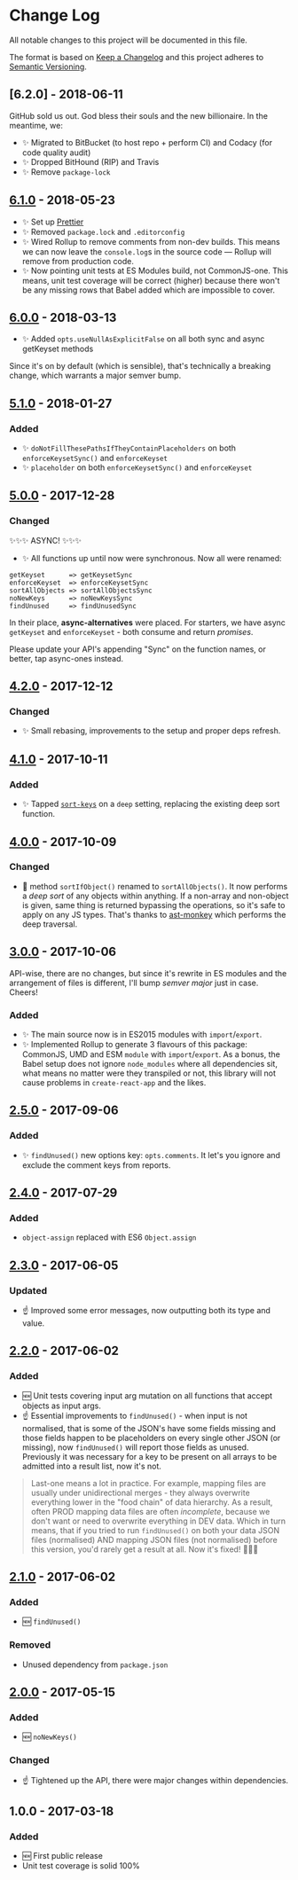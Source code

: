 # Change Log

All notable changes to this project will be documented in this file.

The format is based on [Keep a Changelog](http://keepachangelog.com/)
and this project adheres to [Semantic Versioning](http://semver.org/).

## [6.2.0] - 2018-06-11

GitHub sold us out. God bless their souls and the new billionaire. In the meantime, we:

- ✨ Migrated to BitBucket (to host repo + perform CI) and Codacy (for code quality audit)
- ✨ Dropped BitHound (RIP) and Travis
- ✨ Remove `package-lock`

## [6.1.0] - 2018-05-23

- ✨ Set up [Prettier](https://prettier.io)
- ✨ Removed `package.lock` and `.editorconfig`
- ✨ Wired Rollup to remove comments from non-dev builds. This means we can now leave the `console.log`s in the source code — Rollup will remove from production code.
- ✨ Now pointing unit tests at ES Modules build, not CommonJS-one. This means, unit test coverage will be correct (higher) because there won't be any missing rows that Babel added which are impossible to cover.

## [6.0.0] - 2018-03-13

- ✨ Added `opts.useNullAsExplicitFalse` on all both sync and async getKeyset methods

Since it's on by default (which is sensible), that's technically a breaking change, which warrants a major semver bump.

## [5.1.0] - 2018-01-27

### Added

- ✨ `doNotFillThesePathsIfTheyContainPlaceholders` on both `enforceKeysetSync()` and `enforceKeyset`
- ✨ `placeholder` on both `enforceKeysetSync()` and `enforceKeyset`

## [5.0.0] - 2017-12-28

### Changed

✨✨✨ ASYNC! ✨✨✨

- ✨ All functions up until now were synchronous. Now all were renamed:

```
getKeyset      => getKeysetSync
enforceKeyset  => enforceKeysetSync
sortAllObjects => sortAllObjectsSync
noNewKeys      => noNewKeysSync
findUnused     => findUnusedSync
```

In their place, **async-alternatives** were placed. For starters, we have async `getKeyset` and `enforceKeyset` - both consume and return _promises_.

Please update your API's appending "Sync" on the function names, or better, tap async-ones instead.

## [4.2.0] - 2017-12-12

### Changed

- ✨ Small rebasing, improvements to the setup and proper deps refresh.

## [4.1.0] - 2017-10-11

### Added

- ✨ Tapped [`sort-keys`](https://www.npmjs.com/package/sort-keys) on a `deep` setting, replacing the existing deep sort function.

## [4.0.0] - 2017-10-09

### Changed

- 🔧 method `sortIfObject()` renamed to `sortAllObjects()`. It now performs a _deep sort_ of any objects within anything. If a non-array and non-object is given, same thing is returned bypassing the operations, so it's safe to apply on any JS types. That's thanks to [ast-monkey](https://github.com/codsen/ast-monkey#traverse) which performs the deep traversal.

## [3.0.0] - 2017-10-06

API-wise, there are no changes, but since it's rewrite in ES modules and the arrangement of files is different, I'll bump _semver major_ just in case. Cheers!

### Added

- ✨ The main source now is in ES2015 modules with `import`/`export`.
- ✨ Implemented Rollup to generate 3 flavours of this package: CommonJS, UMD and ESM `module` with `import`/`export`. As a bonus, the Babel setup does not ignore `node_modules` where all dependencies sit, what means no matter were they transpiled or not, this library will not cause problems in `create-react-app` and the likes.

## [2.5.0] - 2017-09-06

### Added

- ✨ `findUnused()` new options key: `opts.comments`. It let's you ignore and exclude the comment keys from reports.

## [2.4.0] - 2017-07-29

### Added

- `object-assign` replaced with ES6 `Object.assign`

## [2.3.0] - 2017-06-05

### Updated

- ☝️ Improved some error messages, now outputting both its type and value.

## [2.2.0] - 2017-06-02

### Added

- 🆕 Unit tests covering input arg mutation on all functions that accept objects as input args.
- ☝️ Essential improvements to `findUnused()` - when input is not normalised, that is some of the JSON's have some fields missing and those fields happen to be placeholders on every single other JSON (or missing), now `findUnused()` will report those fields as unused. Previously it was necessary for a key to be present on all arrays to be admitted into a result list, now it's not.

> Last-one means a lot in practice. For example, mapping files are usually under unidirectional merges - they always overwrite everything lower in the "food chain" of data hierarchy. As a result, often PROD mapping data files are often _incomplete_, because we don't want or need to overwrite everything in DEV data. Which in turn means, that if you tried to run `findUnused()` on both your data JSON files (normalised) AND mapping JSON files (not normalised) before this version, you'd rarely get a result at all. Now it's fixed! 👨‍🔧✨

## [2.1.0] - 2017-06-02

### Added

- 🆕 `findUnused()`

### Removed

- Unused dependency from `package.json`

## [2.0.0] - 2017-05-15

### Added

- 🆕 `noNewKeys()`

### Changed

- ☝️ Tightened up the API, there were major changes within dependencies.

## 1.0.0 - 2017-03-18

### Added

- 🆕 First public release
- Unit test coverage is solid 100%

[2.0.0]: https://github.com/codsen/json-comb-core/compare/v1.0.1...v2.0.0
[2.1.0]: https://github.com/codsen/json-comb-core/compare/v2.0.0...v2.1.0
[2.2.0]: https://github.com/codsen/json-comb-core/compare/v2.1.0...v2.2.0
[2.3.0]: https://github.com/codsen/json-comb-core/compare/v2.2.0...v2.3.0
[2.4.0]: https://github.com/codsen/json-comb-core/compare/v2.3.0...v2.4.0
[2.5.0]: https://github.com/codsen/json-comb-core/compare/v2.4.0...v2.5.0
[3.0.0]: https://github.com/codsen/json-comb-core/compare/v2.5.0...v3.0.0
[4.0.0]: https://github.com/codsen/json-comb-core/compare/v3.0.0...v4.0.0
[4.1.0]: https://github.com/codsen/json-comb-core/compare/v4.0.0...v4.1.0
[4.2.0]: https://github.com/codsen/json-comb-core/compare/v4.1.0...v4.2.0
[5.0.0]: https://github.com/codsen/json-comb-core/compare/v4.2.0...v5.0.0
[5.1.0]: https://github.com/codsen/json-comb-core/compare/v5.0.0...v5.1.0
[6.0.0]: https://github.com/codsen/json-comb-core/compare/v5.1.3...v6.0.0
[6.1.0]: https://github.com/codsen/json-comb-core/compare/v6.0.0...v6.1.0
